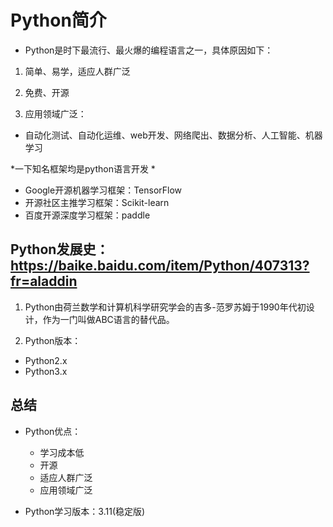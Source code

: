 # Python简介

- Python是时下最流行、最火爆的编程语言之一，具体原因如下：

1. 简单、易学，适应人群广泛

2. 免费、开源

3. 应用领域广泛：
- 自动化测试、自动化运维、web开发、网络爬出、数据分析、人工智能、机器学习

*一下知名框架均是python语言开发 * 
- Google开源机器学习框架：TensorFlow
- 开源社区主推学习框架：Scikit-learn
- 百度开源深度学习框架：paddle

## Python发展史：https://baike.baidu.com/item/Python/407313?fr=aladdin

1. Python由荷兰数学和计算机科学研究学会的吉多-范罗苏姆于1990年代初设计，作为一门叫做ABC语言的替代品。

2. Python版本：
- Python2.x
- Python3.x

## 总结

- Python优点：
    - 学习成本低
    - 开源
    - 适应人群广泛
    - 应用领域广泛

- Python学习版本：3.11(稳定版)